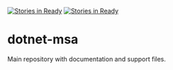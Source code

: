 [![Stories in Ready](https://badge.waffle.io/redhat-dotnet-msa/dotnet-msa.png?label=ready&title=Ready)](https://waffle.io/redhat-dotnet-msa/dotnet-msa)
[![Stories in Ready](https://badge.waffle.io/redhat-dotnet-msa/dotnet-msa.png?label=ready&title=Ready)](https://waffle.io/redhat-dotnet-msa/dotnet-msa)
# dotnet-msa
Main repository with documentation and support files.
